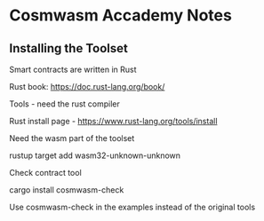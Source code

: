 # Cosmwasm Accademy Notes

## Installing the Toolset

Smart contracts are written in Rust

Rust book: https://doc.rust-lang.org/book/

Tools - need the rust compiler

Rust install page - https://www.rust-lang.org/tools/install

Need the wasm part of the toolset

rustup target add wasm32-unknown-unknown

Check contract tool

cargo install cosmwasm-check

Use cosmwasm-check in the examples instead of the original tools

